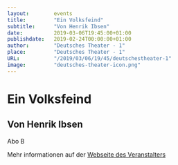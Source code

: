 ```yaml
---
layout:        events
title:         "Ein Volksfeind"
subtitle:      "Von Henrik Ibsen"
date:          2019-03-06T19:45:00+01:00
publishdate:   2019-02-24T00:00:00+01:00
author:        "Deutsches Theater - 1"
place:         "Deutsches Theater - 1"
URL:           "/2019/03/06/19/45/deutschestheater-1"
image:         "deutsches-theater-icon.png"
---
```


Ein Volksfeind
===========

Von Henrik Ibsen
-----------

 Abo B

Mehr informationen auf der [Webseite des Veranstalters](https://www.dt-goettingen.de/stueck/ein-volksfeind/)
